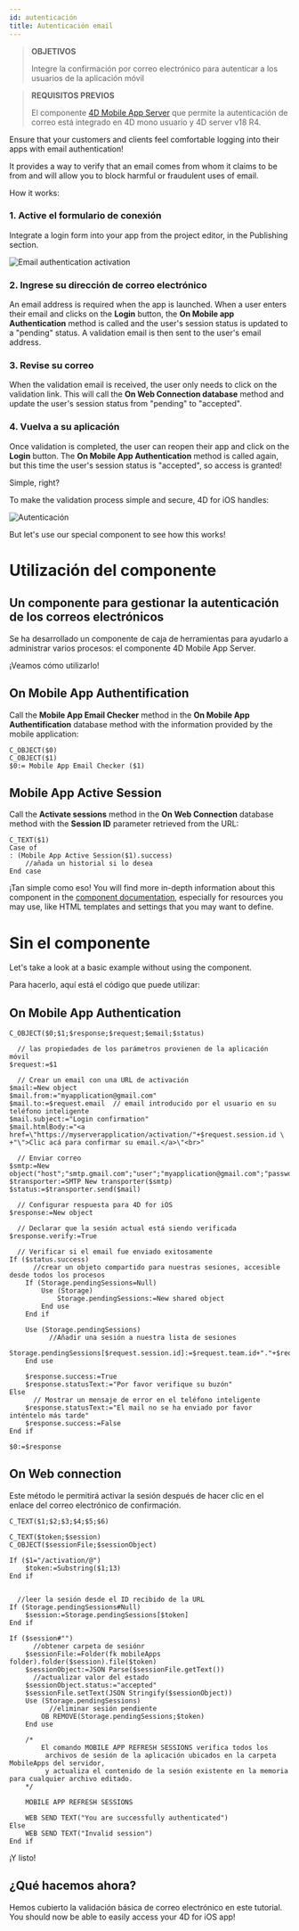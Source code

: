 ```yaml
---
id: autenticación
title: Autenticación email
---
```


> **OBJETIVOS**
> 
> Integre la confirmación por correo electrónico para autenticar a los usuarios de la aplicación móvil


> **REQUISITOS PREVIOS**
> 
> El componente [4D Mobile App Server](https://github.com/4d-for-ios/4D-Mobile-App-Server) que permite la autenticación de correo está integrado en 4D mono usuario y 4D server v18 R4.


Ensure that your customers and clients feel comfortable logging into their apps with email authentication!

It provides a way to verify that an email comes from whom it claims to be from and will allow you to block harmful or fraudulent uses of email.

How it works:

### 1. Active el formulario de conexión

Integrate a login form into your app from the project editor, in the Publishing section.

![Email authentication activation](assets/en/authentication/email-authentication-publishing-section.png)


### 2. Ingrese su dirección de correo electrónico

An email address is required when the app is launched. When a user enters their email and clicks on the **Login** button, the **On Mobile app Authentication** method is called and the user's session status is updated to a "pending" status. A validation email is then sent to the user's email address.

### 3. Revise su correo

When the validation email is received, the user only needs to click on the validation link. This will call the **On Web Connection database** method and update the user's session status from "pending" to "accepted".

### 4. Vuelva a su aplicación

Once validation is completed, the user can reopen their app and click on the **Login** button. The **On Mobile App Authentication** method is called again, but this time the user's session status is "accepted", so access is granted!

Simple, right?

To make the validation process simple and secure, 4D for iOS handles:

![Autenticación](assets/en/authentication/4D-for-iOS-email-auth.png)

But let's use our special component to see how this works!


# Utilización del componente

## Un componente para gestionar la autenticación de los correos electrónicos

Se ha desarrollado un componente de caja de herramientas para ayudarlo a administrar varios procesos: el componente 4D Mobile App Server.

¡Veamos cómo utilizarlo!

## On Mobile App Authentification

Call the **Mobile App Email Checker** method in the **On Mobile App Authentification** database method with the information provided by the mobile application:

```4d
C_OBJECT($0)
C_OBJECT($1)
$0:= Mobile App Email Checker ($1)

```

## Mobile App Active Session

Call the **Activate sessions** method in the **On Web Connection** database method with the **Session ID** parameter retrieved from the URL:

```4d
C_TEXT($1)
Case of 
: (Mobile App Active Session($1).success)
    //añada un historial si lo desea
End case 

```

¡Tan simple como eso! You will find more in-depth information about this component in the [component documentation](https://github.com/4d-for-ios/4D-Mobile-App-Server/blob/master/Documentation/Methods/Mobile%20App%20Email%20Checker.md), especially for resources you may use, like HTML templates and settings that you may want to define.


# Sin el componente

Let's take a look at a basic example without using the component.

Para hacerlo, aquí está el código que puede utilizar:

## On Mobile App Authentication


```4d
C_OBJECT($0;$1;$response;$request;$email;$status)

  // las propiedades de los parámetros provienen de la aplicación móvil
$request:=$1

  // Crear un email con una URL de activación
$mail:=New object
$mail.from:="myapplication@gmail.com"
$mail.to:=$request.email  // email introducido por el usuario en su teléfono inteligente
$mail.subject:="Login confirmation"
$mail.htmlBody:="<a href=\"https://myserverapplication/activation/"+$request.session.id \
+"\">Clic acá para confirmar su email.</a>\"<br>"

  // Enviar correo
$smtp:=New object("host";"smtp.gmail.com";"user";"myapplication@gmail.com";"password";"xxx")
$transporter:=SMTP New transporter($smtp)
$status:=$transporter.send($mail)

  // Configurar respuesta para 4D for iOS
$response:=New object

  // Declarar que la sesión actual está siendo verificada
$response.verify:=True

  // Verificar si el email fue enviado exitosamente
If ($status.success)
      //crear un objeto compartido para nuestras sesiones, accesible desde todos los procesos
    If (Storage.pendingSessions=Null)
        Use (Storage)
            Storage.pendingSessions:=New shared object
        End use 
    End if 

    Use (Storage.pendingSessions)
          //Añadir una sesión a nuestra lista de sesiones
        Storage.pendingSessions[$request.session.id]:=$request.team.id+"."+$request.application.id
    End use 

    $response.success:=True
    $response.statusText:="Por favor verifique su buzón"
Else 
      // Mostrar un mensaje de error en el teléfono inteligente
    $response.statusText:="El mail no se ha enviado por favor inténtelo más tarde"
    $response.success:=False
End if 

$0:=$response

```

## On Web connection

Este método le permitirá activar la sesión después de hacer clic en el enlace del correo electrónico de confirmación.

```4d
C_TEXT($1;$2;$3;$4;$5;$6)

C_TEXT($token;$session)
C_OBJECT($sessionFile;$sessionObject)

If ($1="/activation/@")
    $token:=Substring($1;13)
End if 


  //leer la sesión desde el ID recibido de la URL
If (Storage.pendingSessions#Null)
    $session:=Storage.pendingSessions[$token]
End if 

If ($session#"")
      //obtener carpeta de sesiónr
    $sessionFile:=Folder(fk mobileApps folder).folder($session).file($token)
    $sessionObject:=JSON Parse($sessionFile.getText())
      //actualizar valor del estado
    $sessionObject.status:="accepted"
    $sessionFile.setText(JSON Stringify($sessionObject))
    Use (Storage.pendingSessions)
          //eliminar sesión pendiente
        OB REMOVE(Storage.pendingSessions;$token)
    End use 

    /*
        El comando MOBILE APP REFRESH SESSIONS verifica todos los
         archivos de sesión de la aplicación ubicados en la carpeta MobileApps del servidor,
         y actualiza el contenido de la sesión existente en la memoria para cualquier archivo editado.
    */

    MOBILE APP REFRESH SESSIONS

    WEB SEND TEXT("You are successfully authenticated")
Else 
    WEB SEND TEXT("Invalid session")
End if 
```

¡Y listo!

## ¿Qué hacemos ahora?

Hemos cubierto la validación básica de correo electrónico en este tutorial. You should now be able to easily access your 4D for iOS app!
